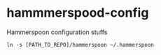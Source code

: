 # hammmerspood-config
Hammerspoon configuration stuffs

`ln -s [PATH_TO_REPO]/hammerspoon ~/.hammerspoon`
